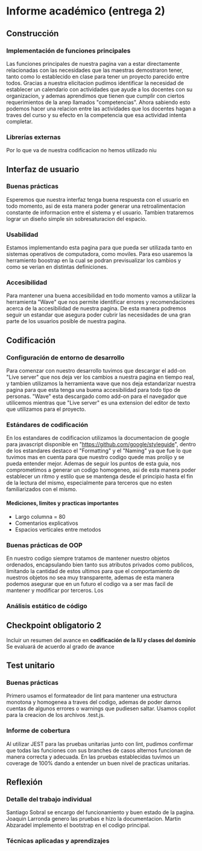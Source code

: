 # Informe académico (entrega 2)

## Construcción

### Implementación de funciones principales

Las funciones principales de nuestra pagina van a estar directamente relacionadas con las necesidades que las maestras demostraron tener, tanto como lo establecido en clase para tener un proyecto parecido entre todos. Gracias a nuestra elicitacion pudimos identificar la necesidad de establecer un calendario con actividades que ayude a los docentes con su organizacion, y ademas aprendimos que tienen que cumplir con ciertos requerimientos de la anep llamados "competencias". Ahora sabiendo esto podemos hacer una relacion entre las actividades que los docentes hagan a traves del curso y su efecto en la competencia que esa actividad intenta completar.

### Librerías externas

Por lo que va de nuestra codificacion no hemos utilizado niu

## Interfaz de usuario

### Buenas prácticas

Esperemos que nuestra interfaz tenga buena respuesta con el usuario en todo momento, asi de esta manera poder generar una retroalimentacion constante de informacion entre el sistema y el usuario. Tambien trataremos lograr un diseño simple sin sobresaturacion del espacio.

### Usabilidad

Estamos implementando esta pagina para que pueda ser utilizada tanto en sistemas operativos de computadora, como moviles. Para eso usaremos la herramiento boostrap en la cual se podran previsualizar los cambios y como se verian en distintas definiciones.

### Accesibilidad

Para mantener una buena accesibilidad en todo momento vamos a utilizar la herramienta "Wave" que nos permite identificar errores y recomendaciones acerca de la accesibilidad de nuestra pagina. De esta manera podremos seguir un estandar que asegura poder cubrir las necesidades de una gran parte de los usuarios posible de nuestra pagina.

## Codificación

### Configuración de entorno de desarrollo

Para comenzar con nuestro desarrollo tuvimos que descargar el add-on "Live server" que nos deja ver los cambios a nuestra pagina en tiempo real, y tambien utilizamos la herramienta wave que nos deja estandarizar nuestra pagina para que esta tenga una buena accesibilidad para todo tipo de personas. "Wave" esta descargado como add-on para el navegador que utilicemos mientras que "Live server" es una extension del editor de texto que utilizamos para el proyecto.

### Estándares de codificación

En los estandares de codificacion utilizamos la documentacion de google para javascript disponible en "https://github.com/google/styleguide", dentro de los estandares destaco el "Formatting" y el "Naming" ya que fue lo que tuvimos mas en cuenta para que nuestro codigo quede mas prolijo y se pueda entender mejor. Ademas de seguir los puntos de esta guia, nos comprometimos a generar un codigo homogeneo, asi de esta manera poder establecer un ritmo y estilo que se mantenga desde el principio hasta el fin de la lectura del mismo, especialmente para terceros que no esten familiarizados con el mismo.

#### Mediciones, limites y practicas importantes

- Largo columna = 80
- Comentarios explicativos
- Espacios verticales entre metodos

### Buenas prácticas de OOP

En nuestro codigo siempre tratamos de mantener nuestro objetos ordenados, encapsulando bien tanto sus atributos privados como publicos, limitando la cantidad de estos ultimos para que el comportamiento de nuestros objetos no sea muy transparente, ademas de esta manera podemos asegurar que en un futuro el codigo va a ser mas facil de mantener y modificar por terceros. Los

### Análisis estático de código

## Checkpoint obligatorio 2

Incluir un resumen del avance en **codificación de la IU y clases del dominio**
Se evaluará de acuerdo al grado de avance

## Test unitario

### Buenas prácticas

Primero usamos el formateador de lint para mantener una estructura monotona y homogenea a traves del codigo, ademas de poder darnos cuentas de algunos errores o warnings que pudiesen saltar.
Usamos copilot para la creacion de los archivos .test.js.

### Informe de cobertura

Al utilizar JEST para las pruebas unitarias junto con lint, pudimos confirmar que todas las funciones con sus branches de casos alternos funcionan de manera correcta y adecuada.
En las pruebas establecidas tuvimos un coverage de 100% dando a entender un buen nivel de practicas unitarias.

## Reflexión

### Detalle del trabajo individual

Santiago Sobral se encargo del funcionamiento y buen estado de la pagina.
Joaquin Larronda genero las pruebas e hizo la documentacion.
Martin Abzaradel implemento el bootstrap en el codigo principal.

### Técnicas aplicadas y aprendizajes
